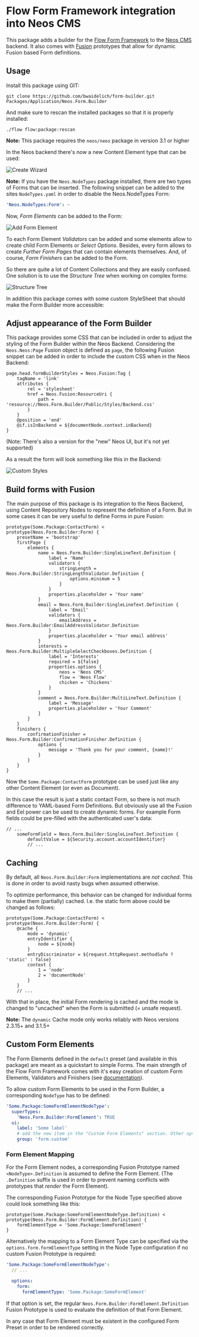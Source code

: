 # Flow Form Framework integration into Neos CMS

This package adds a builder for the [Flow Form Framework](https://github.com/neos/form)
to the [Neos CMS](https://neos.io) backend.
It also comes with [Fusion](https://neos.readthedocs.io/en/stable/CreatingASite/Fusion/index.html)
prototypes that allow for dynamic Fusion based Form definitions.

## Usage

Install this package using GIT:

```
git clone https://github.com/bwaidelich/form-builder.git Packages/Application/Neos.Form.Builder
```

And make sure to rescan the installed packages so that it is properly installed:

```
./flow flow:package:rescan
```

**Note:** This package requires the `neos/neos` package in version 3.1 or higher

In the Neos backend there's now a new Content Element type that can be
used:

![Create Wizard](Documentation/Images/CreateWizard.png "New \"Form\" Content Element")

**Note:** If you have the `Neos.NodeTypes` package installed, there are two types of Forms that
can be inserted. The following snippet can be added to the sites `NodeTypes.yaml` in order
to disable the Neos.NodeTypes Form:
```yaml
'Neos.NodeTypes:Form': ~
```

Now, *Form Elements* can be added to the Form:

![Add Form Element](Documentation/Images/AddFormElements.png "Adding Form Elements")

To each Form Element *Validators* can be added and some elements allow to create child Form Elements or
*Select Options*.
Besides, every form allows to create *Further Form Pages* that can contain elements themselves.
And, of course, *Form Finishers* can be added to the Form.

So there are quite a lot of Content Collections and they are easily confused.
One solution is to use the *Structure Tree* when working on complex forms:

![Structure Tree](Documentation/Images/StructureTree.png "Form in the Structure Tree")

In addition this package comes with some custom StyleSheet that should make
the Form Builder more accessible:

## Adjust appearance of the Form Builder

This package provides some CSS that can be included in order to adjust the
styling of the Form Builder within the Neos Backend.
Considering the `Neos.Neos:Page` Fusion object is defined as `page`, the
following Fusion snippet can be added in order to include the custom CSS
when in the Neos Backend:

```fusion
page.head.formBuilderStyles = Neos.Fusion:Tag {
    tagName = 'link'
    attributes {
        rel = 'stylesheet'
        href = Neos.Fusion:ResourceUri {
            path = 'resource://Neos.Form.Builder/Public/Styles/Backend.css'
        }
    }
    @position = 'end'
    @if.isInBackend = ${documentNode.context.inBackend}
}
```

(Note: There's also a version for the "new" Neos UI, but it's not yet supported)

As a result the form will look something like this in the Backend:

![Custom Styles](Documentation/Images/CustomStyles.png "Form Builder with custom styles")

## Build forms with Fusion

The main purpose of this package is its integration to the Neos Backend, using
Content Repository Nodes to represent the definition of a Form.
But in some cases it can be very useful to define Forms in pure Fusion:

```fusion
prototype(Some.Package:ContactForm) < prototype(Neos.Form.Builder:Form) {
    presetName = 'bootstrap'
    firstPage {
        elements {
            name = Neos.Form.Builder:SingleLineText.Definition {
                label = 'Name'
                validators {
                    stringLength = Neos.Form.Builder:StringLengthValidator.Definition {
                        options.minimum = 5
                    }
                }
                properties.placeholder = 'Your name'
            }
            email = Neos.Form.Builder:SingleLineText.Definition {
                label = 'Email'
                validators {
                    emailAddress = Neos.Form.Builder:EmailAddressValidator.Definition
                }
                properties.placeholder = 'Your email address'
            }
            interests = Neos.Form.Builder:MultipleSelectCheckboxes.Definition {
                label = 'Interests'
                required = ${false}
                properties.options {
                    neos = 'Neos CMS'
                    flow = 'Neos Flow'
                    chicken = 'Chickens'
                }
            }
            comment = Neos.Form.Builder:MultiLineText.Definition {
                label = 'Message'
                properties.placeholder = 'Your Comment'
            }
        }
    }
    finishers {
        confirmationFinisher = Neos.Form.Builder:ConfirmationFinisher.Definition {
            options {
                message = 'Thank you for your comment, {name}!'
            }
        }
    }
}
```

Now the `Some.Package:ContactForm` prototype can be used just like any other
Content Element (or even as Document).

In this case the result is just a static contact Form, so there is not much
difference to YAML-based Form Definitions.
But obviously use all the Fusion and Eel power can be used to create dynamic forms.
For example Form fields could be pre-filled with the authenticated user's data:

```fusion
// ...
    someFormField = Neos.Form.Builder:SingleLineText.Definition {
        defaultValue = ${Security.account.accountIdentifier}
        // ...
```

## Caching

By default, all `Neos.Form.Builder:Form` implementations are *not cached*.
This is done in order to avoid nasty bugs when assumed otherwise.

To optimize performance, this behavior can be changed for individual forms
to make them (partially) cached.
I.e. the static form above could be changed as follows:

```fusion
prototype(Some.Package:ContactForm) < prototype(Neos.Form.Builder:Form) {
    @cache {
        mode = 'dynamic'
        entryIdentifier {
            node = ${node}
        }
        entryDiscriminator = ${request.httpRequest.methodSafe ? 'static' : false}
        context {
            1 = 'node'
            2 = 'documentNode'
        }
    }
    // ...
```

With that in place, the initial Form rendering is cached and the mode is
changed to "uncached" when the Form is submitted (= unsafe request).

**Note:** The `dynamic` Cache mode only works reliably with Neos versions 2.3.15+ and 3.1.5+

## Custom Form Elements

The Form Elements defined in the `default` preset (and available in this package) are
meant as a quickstart to simple Forms.
The main strength of the Flow Form Framework comes with it's easy creation of
custom Form Elements, Validators and Finishers (see [documentation](https://flow-form-framework.readthedocs.io/en/latest/adjusting-form-output.html#creating-a-new-form-element)).

To allow custom Form Elements to be used in the Form Builder, a corresponding
`NodeType` has to be defined:

```yaml
'Some.Package:SomeFormElementNodeType':
  superTypes:
    'Neos.Form.Builder:FormElement': TRUE
  ui:
    label: 'Some label'
    # add the new item in the "Custom Form Elements" section. Other options are form.elements, form.select and form.container
    group: 'form.custom'
```

### Form Element Mapping

For the Form Element nodes, a corresponding Fusion Prototype named `<NodeType>.Definition`
is assumed to define the Form Element. (The `.Definition` suffix is used in order to
prevent naming conflicts with prototypes that *render* the Form Element).

The corresponding Fusion Prototype for the Node Type specified above could look
something like this:

```fusion
prototype(Some.Package:SomeFormElementNodeType.Definition) < prototype(Neos.Form.Builder:FormElement.Definition) {
    formElementType = 'Some.Package:SomeFormElement'
}
```

Alternatively the mapping to a Form Element Type can be specified via the `options.form.formElementType`
setting in the Node Type configuration if no custom Fusion Prototype is required:

```yaml
'Some.Package:SomeFormElementNodeType':
  // ...

  options:
    form:
      formElementType: 'Some.Package:SomeFormElement'

```

If that option is set, the regular `Neos.Form.Builder:FormElement.Definition` Fusion Prototype
is used to evaluate the definition of that Form Element.

In any case that Form Element must be existent in the configured Form Preset
in order to be rendered correctly.


